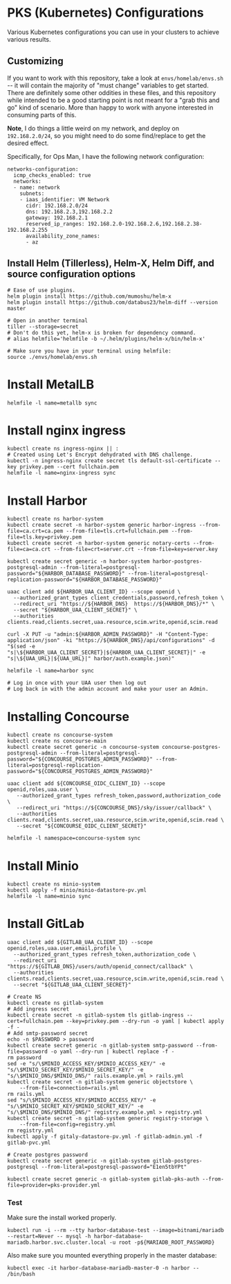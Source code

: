 # PKS (Kubernetes) Configurations

Various Kubernetes configurations you can use in your clusters to achieve various results.

## Customizing

If you want to work with this repository, take a look at `envs/homelab/envs.sh` -- it will contain the majority of "must change" variables to get started.  There are definitely some other oddities in these files, and this repository while intended to be a good starting point is not meant for a "grab this and go" kind of scenario.  More than happy to work with anyone interested in consuming parts of this.

**Note**, I do things a little weird on my network, and deploy on `192.168.2.0/24`, so you might need to do some find/replace to get the desired effect.

Specifically, for Ops Man, I have the following network configuration:

```
networks-configuration:
  icmp_checks_enabled: true
  networks:
  - name: network
    subnets:
    - iaas_identifier: VM Network
      cidr: 192.168.2.0/24
      dns: 192.168.2.3,192.168.2.2
      gateway: 192.168.2.1
      reserved_ip_ranges: 192.168.2.0-192.168.2.6,192.168.2.38-192.168.2.255
      availability_zone_names:
      - az
```

## Install Helm (Tillerless), Helm-X, Helm Diff, and source configuration options

```
# Ease of use plugins.
helm plugin install https://github.com/mumoshu/helm-x
helm plugin install https://github.com/databus23/helm-diff --version master

# Open in another terminal
tiller --storage=secret
# Don't do this yet, helm-x is broken for dependency command.
# alias helmfile='helmfile -b ~/.helm/plugins/helm-x/bin/helm-x'

# Make sure you have in your terminal using helmfile:
source ./envs/homelab/envs.sh
```


# Install MetalLB

```
helmfile -l name=metallb sync
```

# Install nginx ingress

```
kubectl create ns ingress-nginx || :
# Created using Let's Encrypt dehydrated with DNS challenge.
kubectl -n ingress-nginx create secret tls default-ssl-certificate --key privkey.pem --cert fullchain.pem
helmfile -l name=nginx-ingress sync
```

# Install Harbor

```
kubectl create ns harbor-system
kubectl create secret -n harbor-system generic harbor-ingress --from-file=ca.crt=ca.pem --from-file=tls.crt=fullchain.pem --from-file=tls.key=privkey.pem
kubectl create secret -n harbor-system generic notary-certs --from-file=ca=ca.crt --from-file=crt=server.crt --from-file=key=server.key

kubectl create secret generic -n harbor-system harbor-postgres-postgresql-admin --from-literal=postgresql-password="${HARBOR_DATABASE_PASSWORD}" --from-literal=postgresql-replication-password="${HARBOR_DATABASE_PASSWORD}"

uaac client add ${HARBOR_UAA_CLIENT_ID} --scope openid \
  --authorized_grant_types client_credentials,password,refresh_token \
  --redirect_uri "https://${HARBOR_DNS}  https://${HARBOR_DNS}/*" \
  --secret "${HARBOR_UAA_CLIENT_SECRET}" \
  --authorities clients.read,clients.secret,uaa.resource,scim.write,openid,scim.read

curl -X PUT -u "admin:${HARBOR_ADMIN_PASSWORD}" -H "Content-Type: application/json" -ki "https://${HARBOR_DNS}/api/configurations" -d "$(sed -e "s|\${HARBOR_UAA_CLIENT_SECRET}|${HARBOR_UAA_CLIENT_SECRET}|" -e "s|\${UAA_URL}|${UAA_URL}|" harbor/auth.example.json)"

helmfile -l name=harbor sync

# Log in once with your UAA user then log out
# Log back in with the admin account and make your user an Admin.
```

# Installing Concourse

```
kubectl create ns concourse-system
kubectl create ns concourse-main
kubectl create secret generic -n concourse-system concourse-postgres-postgresql-admin --from-literal=postgresql-password="${CONCOURSE_POSTGRES_ADMIN_PASSWORD}" --from-literal=postgresql-replication-password="${CONCOURSE_POSTGRES_ADMIN_PASSWORD}" 

uaac client add ${CONCOURSE_OIDC_CLIENT_ID} --scope openid,roles,uaa.user \
   --authorized_grant_types refresh_token,password,authorization_code \
   --redirect_uri "https://${CONCOURSE_DNS}/sky/issuer/callback" \
   --authorities clients.read,clients.secret,uaa.resource,scim.write,openid,scim.read \
   --secret "${CONCOURSE_OIDC_CLIENT_SECRET}"

helmfile -l namespace=concourse-system sync
```


# Install Minio

```
kubectl create ns minio-system
kubectl apply -f minio/minio-datastore-pv.yml
helmfile -l name=minio sync
```


# Install GitLab

```
uaac client add ${GITLAB_UAA_CLIENT_ID} --scope openid,roles,uaa.user,email,profile \
  --authorized_grant_types refresh_token,authorization_code \
  --redirect_uri "https://${GITLAB_DNS}/users/auth/openid_connect/callback" \
  --authorities clients.read,clients.secret,uaa.resource,scim.write,openid,scim.read \
  --secret "${GITLAB_UAA_CLIENT_SECRET}"

# Create NS
kubectl create ns gitlab-system
# Add ingress secret
kubectl create secret -n gitlab-system tls gitlab-ingress --cert=fullchain.pem --key=privkey.pem --dry-run -o yaml | kubectl apply -f -
# Add smtp-password secret
echo -n $PASSWORD > password
kubectl create secret generic -n gitlab-system smtp-password --from-file=password -o yaml --dry-run | kubectl replace -f -
rm password
sed -e "s/\$MINIO_ACCESS_KEY/$MINIO_ACCESS_KEY/" -e "s/\$MINIO_SECRET_KEY/$MINIO_SECRET_KEY/" -e "s/\$MINIO_DNS/$MINIO_DNS/" rails.example.yml > rails.yml
kubectl create secret -n gitlab-system generic objectstore \
    --from-file=connection=rails.yml
rm rails.yml
sed "s/\$MINIO_ACCESS_KEY/$MINIO_ACCESS_KEY/" -e "s/\$MINIO_SECRET_KEY/$MINIO_SECRET_KEY/" -e "s/\$MINIO_DNS/$MINIO_DNS/" registry.example.yml > registry.yml
kubectl create secret -n gitlab-system generic registry-storage \
    --from-file=config=registry.yml
rm registry.yml
kubectl apply -f gitaly-datastore-pv.yml -f gitlab-admin.yml -f gitlab-pvc.yml

# Create postgres password
kubectl create secret generic -n gitlab-system gitlab-postgres-postgresql --from-literal=postgresql-password="E1en5tbYPt"

kubectl create secret generic -n gitlab-system gitlab-pks-auth --from-file=provider=pks-provider.yml
```

### Test

Make sure the install worked properly.

```
kubectl run -i --rm --tty harbor-database-test --image=bitnami/mariadb --restart=Never -- mysql -h harbor-database-mariadb.harbor.svc.cluster.local -u root -p${MARIADB_ROOT_PASSWORD}
```

Also make sure you mounted everything properly in the master database:

```
kubectl exec -it harbor-database-mariadb-master-0 -n harbor -- /bin/bash
```
